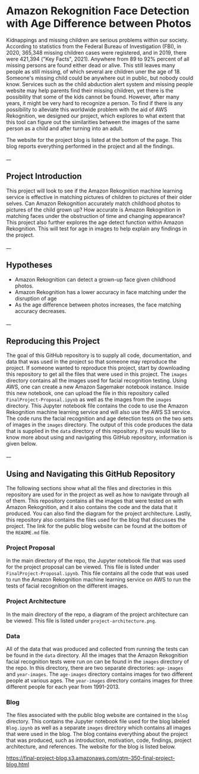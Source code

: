 # Amazon Rekognition Face Detection with Age Difference between Photos  

  Kidnappings and missing children are serious problems within our society. According to statistics from the Federal Bureau of Investigation (FBI), in 2020, 365,348 missing children cases were registered, and in 2019, there were 421,394 ("Key Facts", 2021). Anywhere from 89 to 92% percent of all missing persons are found either dead or alive. This still leaves many people as still missing, of which several are children uner the age of 18. Someone's missing child could be anywhere out in public, but nobody could know. Services such as the child abduction alert system and missing people website may help parents find their missing children, yet there is the possibility that some of the kids cannot be found. However, after many years, it might be very hard to recognize a person. To find if there is any possibility to alleviate this worldwide problem with the aid of AWS Rekognition, we designed our project, which explores to what extent that this tool can figure out the similarities between the images of the same person as a child and after turning into an adult.  
  
  The website for the project blog is listed at the bottom of the page. This blog reports everything performed in the project and all the findings.
  
__
 
## Project Introduction
  This project will look to see if the Amazon Rekognition machine learning service is effective in matching pictures of children to pictures of their older selves. Can Amazon Rekognition accurately match childhood photos to pictures of the child grown up? How accurate is Amazon Rekognition in matching faces under the obstruction of time and changing appearance?
  This project also further explores the age detect function within Amazon Rekognition. This will test for age in images to help explain any findings in the project.

__

## Hypotheses
  * Amazon Rekognition can detect a grown-up face given childhood photos.
  * Amazon Rekognition has a lower accuracy in face matching under the disruption of age
  * As the age difference between photos increases, the face matching accuracy decreases. 

__

## Reproducing this Project
  The goal of this GitHub repository is to supply all code, documentation, and data that was used in the project so that someone may reproduce the project. If someone wanted to reproduce this project, start by downloading this repository to get all the files that were used in this project. The `images` directory contains all the images used for facial recognition testing. Using AWS, one can create a new Amazon Sagemaker notebook instance. Inside this new notebook, one can upload the file in this repository called `FinalProject-Proposal.ipynb` as well as the images from the `images` directory. This Jupyter notebook file contains the code to use the Amazon Rekognition machine learning service and will also use the AWS S3 service. The code runs the facial recognition and age detection tests on the two sets of images in the `images` directory. The output of this code produces the data that is supplied in the `data` directory of this repository. If you would like to know more about using and navigating this GitHub repository, information is given below.
  
__

## Using and Navigating this GitHub Repository
  The following sections show what all the files and directories in this repository are used for in the project as well as how to navigate through all of them. This repository contains all the images that were tested on with Amazon Rekognition, and it also contains the code and the data that it produced. You can also find the diagram for the project architecture. Lastly, this repository also contains the files used for the blog that discusses the project. The link for the public blog website can be found at the bottom of the `README.md` file.
  
### Project Proposal
  In the main directory of the repo, the Jupyter notebook file that was used for the project proposal can be viewed. This file is listed under `FinalProject-Proposal.ipynb`. This file contains all the code that was used to run the Amazon Rekognition machine learning service on AWS to run the tests of facial recognition on the different images.
  
### Project Architecture
  In the main directory of the repo, a diagram of the project architecture can be viewed. This file is listed under `project-architecture.png`.
  
### Data
  All of the data that was produced and collected from running the tests can be found in the `data` directory. All the images that the Amazon Rekognition facial recognition tests were run on can be found in the `images` directory of the repo. In this directory, there are two separate directories: `age-images` and `year-images`. The `age-images` directory contains images for two different people at various ages. The `year-images` directory contains images for three different people for each year from 1991-2013. 

### Blog  
  The files associated with the public blog website are contained in the `blog` directory. This contains the Jupyter notebook file used for the blog labeled `Blog.ipynb` as well as a separate `images` directory which contains all images that were used in the blog. The blog contains everything about the project that was produced, such as introduction, motivation, code, findings, project architecture, and references. The website for the blog is listed below.  
  
https://final-project-blog.s3.amazonaws.com/qtm-350-final-project-blog.html
